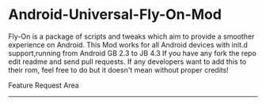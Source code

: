 Android-Universal-Fly-On-Mod
=============================

Fly-On is a package of scripts and tweaks which aim to provide a smoother experience on Android.
This Mod works for all Android devices with init.d support,running from Android GB 2.3 to JB 4.3 
If you have any fork the repo edit readme and send pull requests.
If any developers want to add this to their rom, feel free to do but it doesn't mean without proper credits!


Feature Request Area
___________________________________________________________________________________________________________________
